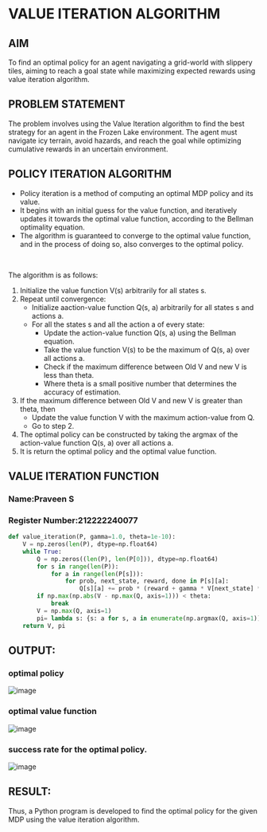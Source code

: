# VALUE ITERATION ALGORITHM

## AIM
To find an optimal policy for an agent navigating a grid-world with slippery tiles, aiming to reach a goal state while maximizing expected rewards using value iteration algorithm.

## PROBLEM STATEMENT
The problem involves using the Value Iteration algorithm to find the best strategy for an agent in the Frozen Lake environment. The agent must navigate icy terrain, avoid hazards, and reach the goal while optimizing cumulative rewards in an uncertain environment.

## POLICY ITERATION ALGORITHM
 - Policy iteration is a method of computing an optimal MDP policy and its value.
 - It begins with an initial guess for the value function, and iteratively updates it towards the optimal value function, according to the Bellman optimality equation. 
  - The algorithm is guaranteed to converge to the optimal value function, and in the process of doing so, also converges to the optimal policy.

</br>

The algorithm is as follows:
1. Initialize the value function V(s) arbitrarily for all states s.
2. Repeat until convergence:
   - Initialize aaction-value function Q(s, a) arbitrarily for all states s and actions a.
   - For all the states s and all the action a of every state:
     - Update the action-value function Q(s, a) using the Bellman equation.
     - Take the value function V(s) to be the maximum of Q(s, a) over all actions a.
     - Check if the maximum difference between Old V and new V is less than theta.
     - Where theta is a small positive number that determines the accuracy of estimation.
3. If the maximum difference between Old V and new V is greater than theta, then 
    - Update the value function V with the maximum action-value from Q.
    - Go to step 2.
4. The optimal policy can be constructed by taking the argmax of the action-value function Q(s, a) over all actions a.
5. It is return the optimal policy and the optimal value function.

## VALUE ITERATION FUNCTION
### Name:Praveen S
### Register Number:212222240077
```py
def value_iteration(P, gamma=1.0, theta=1e-10):
    V = np.zeros(len(P), dtype=np.float64)
    while True:
        Q = np.zeros((len(P), len(P[0])), dtype=np.float64)
        for s in range(len(P)):
            for a in range(len(P[s])):
                for prob, next_state, reward, done in P[s][a]:
                    Q[s][a] += prob * (reward + gamma * V[next_state] * (1.0 - done))
        if np.max(np.abs(V - np.max(Q, axis=1))) < theta:
            break
        V = np.max(Q, axis=1)
        pi= lambda s: {s: a for s, a in enumerate(np.argmax(Q, axis=1))}[s]
    return V, pi
```

## OUTPUT:
### optimal policy
![image](https://github.com/user-attachments/assets/1063378c-05d7-4702-9924-dcb7d201a279)

### optimal value function 
![image](https://github.com/user-attachments/assets/420cddd7-a3a0-4413-bb95-c103738f6898)


### success rate for the optimal policy.
![image](https://github.com/user-attachments/assets/9f743e2b-18b7-4e04-873e-9b2ab1d19e87)

## RESULT:
Thus, a Python program is developed to find the optimal policy for the given MDP using the value iteration algorithm.
